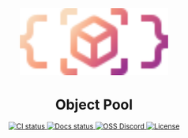 <div align="center">
    <img src=".moonwave/static/logo.svg" alt="Matter" width="300" />
    <h1>Object Pool</h1>
</div>
<div align="center">
    <a href="https://github.com/frqstbite/object-pool/actions/workflows/ci.yml">
        <img src="https://github.com/frqstbite/object-pool/actions/workflows/ci.yml/badge.svg" alt="CI status" />
    </a>
    <a href="https://frqstbite.github.io/object-pool/">
        <img src="https://github.com/frqstbite/object-pool/actions/workflows/docs.yml/badge.svg" alt="Docs status" />
    </a>
    <a href="https://discord.gg/6cvzthZC4X">
        <img src="https://img.shields.io/discord/385151591524597761?label=need%20help%3F&logo=discord&logoColor=%2300BE9B&color=%2300BE9B&link=https%3A%2F%2Fdiscord.gg%2Fr4qaSqKMqq" alt="OSS Discord" />
    </a>
    <a href="LICENSE.md">
        <img src="https://img.shields.io/github/license/frqstbite/object-pool" alt="License" />
    </a>
</div>